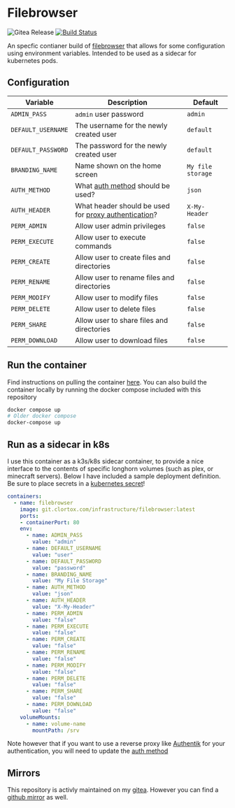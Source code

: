 # Filebrowser

![Gitea Release](https://img.shields.io/gitea/v/release/Infrastructure/Filebrowser?gitea_url=https%3A%2F%2Fgit.clortox.com)
[![Build Status](https://drone.clortox.com/api/badges/Infrastructure/Filebrowser/status.svg)](https://drone.clortox.com/Infrastructure/Filebrowser)

An specfic contianer build of [filebrowser](https://filebrowser.org) that allows for some configuration using environment variables.
Intended to be used as a sidecar for kubernetes pods.

## Configuration

| Variable          | Description                                                                        | Default         |
|-------------------|------------------------------------------------------------------------------------|-----------------|
| `ADMIN_PASS`      | `admin` user password                                                              | `admin`         |
| `DEFAULT_USERNAME`| The username for the newly created user                                            | `default`       |
| `DEFAULT_PASSWORD`| The password for the newly created user                                            | `default`       |
| `BRANDING_NAME`   | Name shown on the home screen                                                      | `My file storage`|
| `AUTH_METHOD`     | What [auth method](https://filebrowser.org/configuration/authentication-method) should be used? | `json` |
| `AUTH_HEADER`     | What header should be used for [proxy authentication](https://filebrowser.org/configuration/authentication-method#proxy-header)? | `X-My-Header` |
| `PERM_ADMIN`      | Allow user admin privileges                                                        | `false`         |
| `PERM_EXECUTE`    | Allow user to execute commands                                                     | `false`         |
| `PERM_CREATE`     | Allow user to create files and directories                                         | `false`         |
| `PERM_RENAME`     | Allow user to rename files and directories                                         | `false`         |
| `PERM_MODIFY`     | Allow user to modify files                                                         | `false`         |
| `PERM_DELETE`     | Allow user to delete files                                                         | `false`         |
| `PERM_SHARE`      | Allow user to share files and directories                                          | `false`         |
| `PERM_DOWNLOAD`   | Allow user to download files                                                       | `false`         |

## Run the container

Find instructions on pulling the container [here](https://git.clortox.com/Infrastructure/-/packages/container/filebrowser/latest).
You can also build the container locally by running the docker compose included with this repository

```bash
docker compose up
# Older docker compose
docker-compose up
```

## Run as a sidecar in k8s

I use this container as a k3s/k8s sidecar container, to provide a nice interface to the contents of specific longhorn
volumes (such as plex, or minecraft servers). Below I have included a sample deployment definition. Be sure to place
secrets in a [kubernetes secret](https://kubernetes.io/docs/concepts/configuration/secret/)!


```yaml
containers:
  - name: filebrowser
    image: git.clortox.com/infrastructure/filebrowser:latest
    ports:
    - containerPort: 80
    env:
      - name: ADMIN_PASS
        value: "admin"
      - name: DEFAULT_USERNAME
        value: "user"
      - name: DEFAULT_PASSWORD
        value: "password"
      - name: BRANDING_NAME
        value: "My File Storage"
      - name: AUTH_METHOD
        value: "json"
      - name: AUTH_HEADER
        value: "X-My-Header"
      - name: PERM_ADMIN
        value: "false"
      - name: PERM_EXECUTE
        value: "false"
      - name: PERM_CREATE
        value: "false"
      - name: PERM_RENAME
        value: "false"
      - name: PERM_MODIFY
        value: "false"
      - name: PERM_DELETE
        value: "false"
      - name: PERM_SHARE
        value: "false"
      - name: PERM_DOWNLOAD
        value: "false"
    volumeMounts:
      - name: volume-name
        mountPath: /srv
```

Note however that if you want to use a reverse proxy like [Authentik](https://goauthentik.io) for your authentication,
you will need to update the [auth method](https://filebrowser.org/configuration/authentication-method#proxy-header)

## Mirrors

This repository is activly maintained on my [gitea](https://git.clortox.com/Infrastructure/Filebrowser).
However you can find a [github mirror](https://github.com/Clortox/Filebrowser) as well.

